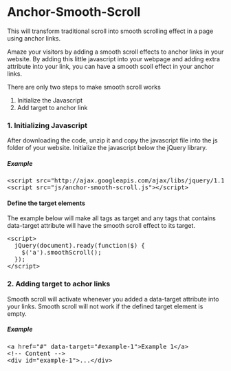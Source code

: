 Anchor-Smooth-Scroll
====================

This will transform traditional scroll into smooth scrolling effect in a page using anchor links.

<p>Amaze your visitors by adding a smooth scroll effects to anchor links in your website. By adding this little javascript into your webpage and adding extra attribute into your link, you can have a smooth scoll effect in your anchor links.</p>

There are only two steps to make smooth scroll works
<ol>
<li>Initialize the Javascript</li>
<li>Add target to anchor link</li>
</ol>

<h3>1. Initializing Javascript</h3>
<p>After downloading the code, unzip it and copy the javascript file into the js folder of your website. Initialize the javascript below the jQuery library.</p>

<h5>Example</h5>
<pre>
&lt;script src="http://ajax.googleapis.com/ajax/libs/jquery/1.11.1/jquery.min.js"&gt;&lt;/script&gt;
&lt;script src="js/anchor-smooth-scroll.js"&gt;&lt;/script&gt;
</pre>

<h4>Define the target elements</h4>
The example below will make all <a> tags as target and any <a> tags that contains data-target attribute will have the smooth scroll effect to its target.
<pre>
&lt;script&gt;
  jQuery(document).ready(function($) {
    $('a').smoothScroll();
  });
&lt;/script&gt;
</pre>

<h3>2. Adding target to achor links</h3>
<p>Smooth scroll will activate whenever you added a data-target attribute into your links. Smooth scroll will not work if the defined target element is empty.</p>

<h5>Example</h5>
<pre>
&lt;a href="#" data-target="#example-1"&gt;Example 1&lt;/a&gt;
&lt;!-- Content --&gt;
&lt;div id="example-1"&gt;...&lt;/div&gt;
</pre>

